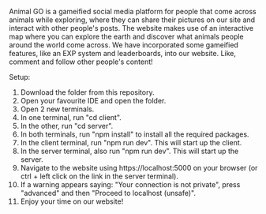 Animal GO is a gameified social media platform for people that come across animals while exploring, where they can share their pictures on our site and interact with other people's posts.
The website makes use of an interactive map where you can explore the earth and discover what animals people around the world come across.
We have incorporated some gameified features, like an EXP system and leaderboards, into our website.
Like, comment and follow other people's content!


Setup:
1. Download the folder from this repository.
2. Open your favourite IDE and open the folder.
3. Open 2 new terminals.
4. In one terminal, run "cd client".
5. In the other, run "cd server".
6. In both terminals, run "npm install" to install all the required packages.
7. In the client terminal, run "npm run dev". This will start up the client.
8. In the server terminal, also run "npm run dev". This will start up the server.
9. Navigate to the website using https://localhost:5000 on your browser (or ctrl + left click on the link in the server terminal).
10. If a warning appears saying: "Your connection is not private", press "advanced" and then "Proceed to localhost (unsafe)".
11. Enjoy your time on our website!
